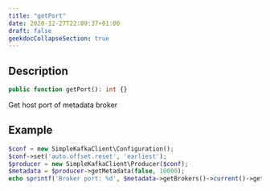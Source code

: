 ```yaml
---
title: "getPort"
date: 2020-12-27T22:09:37+01:00
draft: false
geekdocCollapseSection: true
---
```

## Description
```php
public function getPort(): int {}
```
Get host port of metadata broker
## Example
```php
$conf = new SimpleKafkaClient\Configuration();
$conf->set('auto.offset.reset', 'earliest');
$producer = new SimpleKafkaClient\Producer($conf);
$metadata = $producer->getMetadata(false, 10000);
echo sprintf('Broker port: %d', $metadata->getBrokers()->current()->getPort()) . PHP_EOL;
```